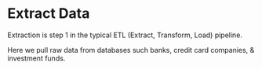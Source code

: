 # Extract Data

Extraction is step 1 in the typical ETL (Extract, Transform, Load) pipeline.

Here we pull raw data from databases such banks, credit card companies, & investment funds.